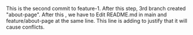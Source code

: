 This is the second commit to feature-1.
After this step, 3rd branch created "about-page".
After this , we have to Edit README.md in main and feature/about-page at the same line.
This line is adding to justify that it will cause conflicts.
